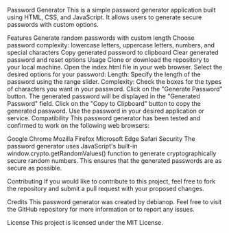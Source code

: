 Password Generator
This is a simple password generator application built using HTML, CSS, and JavaScript. It allows users to generate secure passwords with custom options.

Features
Generate random passwords with custom length
Choose password complexity: lowercase letters, uppercase letters, numbers, and special characters
Copy generated password to clipboard
Clear generated password and reset options
Usage
Clone or download the repository to your local machine.
Open the index.html file in your web browser.
Select the desired options for your password:
Length: Specify the length of the password using the range slider.
Complexity: Check the boxes for the types of characters you want in your password.
Click on the "Generate Password" button.
The generated password will be displayed in the "Generated Password" field.
Click on the "Copy to Clipboard" button to copy the generated password.
Use the password in your desired application or service.
Compatibility
This password generator has been tested and confirmed to work on the following web browsers:

Google Chrome
Mozilla Firefox
Microsoft Edge
Safari
Security
The password generator uses JavaScript's built-in window.crypto.getRandomValues() function to generate cryptographically secure random numbers. This ensures that the generated passwords are as secure as possible.

Contributing
If you would like to contribute to this project, feel free to fork the repository and submit a pull request with your proposed changes.

Credits
This password generator was created by debianop. Feel free to visit the GitHub repository for more information or to report any issues.

License
This project is licensed under the MIT License.